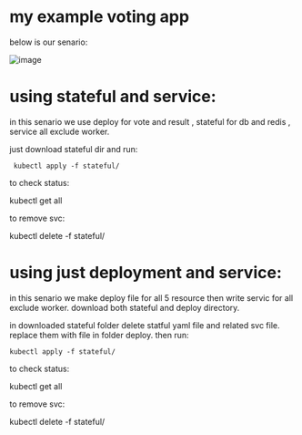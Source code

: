 
 
 # my example voting app
 

 below is our senario:

 

![image](https://github.com/zizitizi/my-devops-Roadmap/assets/123273835/bd1771cc-f488-4a55-92d3-849f4e50c280)


 
 
 
 #  using stateful and service: 

in this senario we use deploy for vote and result , stateful for db and redis , service all exclude worker.


just download stateful dir and run:


     kubectl apply -f stateful/
   

to check status:


   kubectl get all

to remove svc:


   kubectl delete -f stateful/





 #  using just deployment and service: 
 
 in this senario we make deploy file for all 5 resource then write servic for all exclude worker. download both stateful and deploy directory.

 in  downloaded stateful folder delete statful yaml file and related svc file. replace them with file in folder deploy. then run:
 

    kubectl apply -f stateful/

to check status:


   kubectl get all

to remove svc:


   kubectl delete -f stateful/


